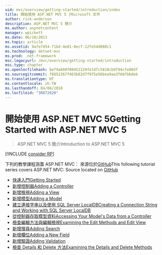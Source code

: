 ```yaml
---
uid: mvc/overview/getting-started/introduction/index
title: 開始使用 ASP.NET MVC 5 |Microsoft 文件
author: rick-anderson
description: ASP.NET MVC 5 簡介
ms.author: aspnetcontent
manager: wpickett
ms.date: 06/10/2013
ms.topic: article
ms.assetid: 9afe7454-f1bd-4e81-8ecf-12fe54d080c1
ms.technology: dotnet-mvc
ms.prod: .net-framework
msc.legacyurl: /mvc/overview/getting-started/introduction
msc.type: chapter
ms.openlocfilehash: bef9a660f00452120fe1dfc5818cb9f94cfe08df
ms.sourcegitcommit: f8852267f463b62d7f975e56bea9aa3f68fbbdeb
ms.translationtype: HT
ms.contentlocale: zh-TW
ms.lasthandoff: 04/06/2018
ms.locfileid: "30872620"
---
```

<a name="getting-started-with-aspnet-mvc-5"></a><span data-ttu-id="7e65d-103">開始使用 ASP.NET MVC 5</span><span class="sxs-lookup"><span data-stu-id="7e65d-103">Getting Started with ASP.NET MVC 5</span></span>
====================
> <span data-ttu-id="7e65d-104">ASP.NET MVC 5 簡介</span><span class="sxs-lookup"><span data-stu-id="7e65d-104">Introduction to ASP.NET MVC 5</span></span>

[!INCLUDE [consider RP](../../../../includes/razor.md)]

<span data-ttu-id="7e65d-105">下列的教學課程涵蓋 ASP.NET MVC： 來源位於[GitHub](https://github.com/aspnet/Docs/tree/master/aspnet/mvc/overview/getting-started/introduction/sample/MvcMovie/MvcMovie)</span><span class="sxs-lookup"><span data-stu-id="7e65d-105">This following tutorial series covers ASP.NET MVC: Source located on [GitHub](https://github.com/aspnet/Docs/tree/master/aspnet/mvc/overview/getting-started/introduction/sample/MvcMovie/MvcMovie)</span></span>

- [<span data-ttu-id="7e65d-106">快速入門</span><span class="sxs-lookup"><span data-stu-id="7e65d-106">Getting Started</span></span>](getting-started.md)
- [<span data-ttu-id="7e65d-107">新增控制器</span><span class="sxs-lookup"><span data-stu-id="7e65d-107">Adding a Controller</span></span>](adding-a-controller.md)
- [<span data-ttu-id="7e65d-108">新增檢視</span><span class="sxs-lookup"><span data-stu-id="7e65d-108">Adding a View</span></span>](adding-a-view.md)
- [<span data-ttu-id="7e65d-109">新增模型</span><span class="sxs-lookup"><span data-stu-id="7e65d-109">Adding a Model</span></span>](adding-a-model.md)
- [<span data-ttu-id="7e65d-110">建立連接字串以及使用 SQL Server LocalDB</span><span class="sxs-lookup"><span data-stu-id="7e65d-110">Creating a Connection String and Working with SQL Server LocalDB</span></span>](creating-a-connection-string.md)
- [<span data-ttu-id="7e65d-111">從控制器存取模型資料</span><span class="sxs-lookup"><span data-stu-id="7e65d-111">Accessing Your Model's Data from a Controller</span></span>](accessing-your-models-data-from-a-controller.md)
- [<span data-ttu-id="7e65d-112">檢查編輯方法與編輯檢視</span><span class="sxs-lookup"><span data-stu-id="7e65d-112">Examining the Edit Methods and Edit View</span></span>](examining-the-edit-methods-and-edit-view.md)
- [<span data-ttu-id="7e65d-113">新增搜尋</span><span class="sxs-lookup"><span data-stu-id="7e65d-113">Adding Search</span></span>](adding-search.md)
- [<span data-ttu-id="7e65d-114">新增欄位</span><span class="sxs-lookup"><span data-stu-id="7e65d-114">Adding a New Field</span></span>](adding-a-new-field.md)
- [<span data-ttu-id="7e65d-115">新增驗證</span><span class="sxs-lookup"><span data-stu-id="7e65d-115">Adding Validation</span></span>](adding-validation.md)
- [<span data-ttu-id="7e65d-116">檢查 Details 和 Delete 方法</span><span class="sxs-lookup"><span data-stu-id="7e65d-116">Examining the Details and Delete Methods</span></span>](examining-the-details-and-delete-methods.md)
